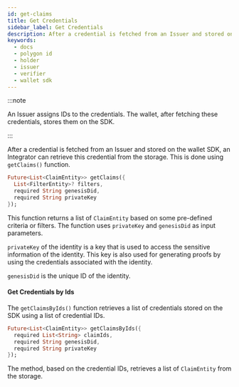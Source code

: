 ```yaml
---
id: get-claims
title: Get Credentials
sidebar_label: Get Credentials
description: After a credential is fetched from an Issuer and stored on the wallet SDK, an Integrator can retrieve this credential from the storage using getClaims() function.
keywords:
  - docs
  - polygon id
  - holder
  - issuer
  - verifier
  - wallet sdk
---
```


:::note

An Issuer assigns IDs to the credentials. The wallet, after fetching these credentials, stores them on the SDK.

:::

After a credential is fetched from an Issuer and stored on the wallet SDK, an Integrator can retrieve this credential from the storage. This is done using `getClaims()` function.

```dart
Future<List<ClaimEntity>> getClaims({
  List<FilterEntity>? filters,
  required String genesisDid,
  required String privateKey
});
```

This function returns a list of `ClaimEntity` based on some pre-defined criteria or filters. The function uses `privateKey` and `genesisDid` as input parameters.

`privateKey` of the identity is a key that is used to access the sensitive information of the identity. This key is also used for generating proofs by using the credentials associated with the identity. 

`genesisDid` is the unique ID of the identity. 
 
#### Get Credentials by Ids
 
The `getClaimsByIds()` function retrieves a list of credentials stored on the SDK using a list of credential IDs.
 
```dart
Future<List<ClaimEntity>> getClaimsByIds({
  required List<String> claimIds,
  required String genesisDid,
  required String privateKey
});
```

The method, based on the credential IDs, retrieves a list of `ClaimEntity` from the storage. 

